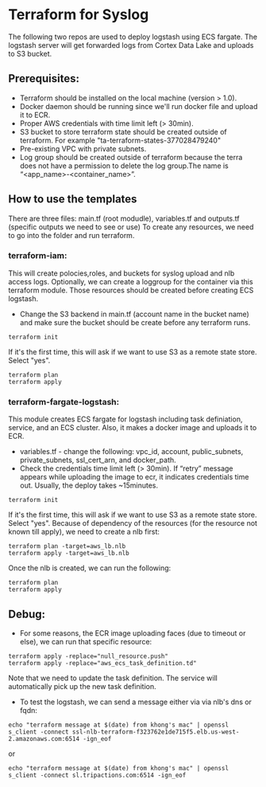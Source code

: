 Terraform for Syslog
========

The following two repos are used to deploy logstash using ECS fargate.
The logstash server will get forwarded logs from Cortex Data Lake and uploads to S3 bucket.

## Prerequisites:

* Terraform should be installed on the local machine (version > 1.0).
* Docker daemon should be running since we'll run docker file and upload it to ECR.
* Proper AWS credentials  with time limit left (> 30min). 
* S3 bucket to store terraform state should be created outside of terraform. For example "ta-terraform-states-377028479240"
* Pre-existing VPC with private subnets.
* Log group should be created outside of terraform because the terra does not have a permission to delete the log group.The name is “<app_name>-<container_name>”.


## How to use the templates
There are three files: main.tf (root modudle), variables.tf and outputs.tf (specific outputs we need to see or use)
To create any resources, we need to go into the folder and run terraform.

### terraform-iam:
This will create polocies,roles, and buckets for syslog upload and nlb access logs. Optionally, we can create a loggroup for the container via this terraform module.
Those resources should be created before creating ECS logstash.
* Change the S3 backend in main.tf (account name in the bucket name) and make sure the bucket should be create before any terraform runs.

```
terraform init
```
If it's the first time, this will ask if we want to use S3 as a remote state store. Select "yes".

```
terraform plan
terraform apply
```

### terraform-fargate-logstash:
This module creates ECS fargate for logstash including task definiation, service, and an ECS cluster. Also, it makes a docker image and uploads it to ECR.

* variables.tf - change the following: vpc_id, account, public_subnets, private_subnets, ssl_cert_arn, and docker_path.
* Check the credentials time limit left (> 30min). If “retry” message appears while uploading the image to ecr, it indicates credentials time out. Usually, the deploy takes ~15minutes.

```
terraform init
```
If it's the first time, this will ask if we want to use S3 as a remote state store. Select "yes".
Because of dependency of the resources (for the resource not known till apply), we need to create a nlb first:
```
terraform plan -target=aws_lb.nlb
terraform apply -target=aws_lb.nlb
```

Once the nlb is created, we can run the following:
```
terraform plan
terraform apply
```

## Debug:
* For some reasons, the ECR image uploading faces (due to timeout or else), we can run that specific resource:
```
terraform apply -replace="null_resource.push"
terraform apply -replace="aws_ecs_task_definition.td"
```
Note that we need to update the task definition. The service will automatically pick up the new task definition.

* To test the logstash, we can send a message either via via nlb's dns or fqdn:
```
echo "terraform message at $(date) from khong's mac" | openssl s_client -connect ssl-nlb-terraform-f323762e1de715f5.elb.us-west-2.amazonaws.com:6514 -ign_eof
```
or
```
echo "terraform message at $(date) from khong's mac" | openssl s_client -connect sl.tripactions.com:6514 -ign_eof
```
